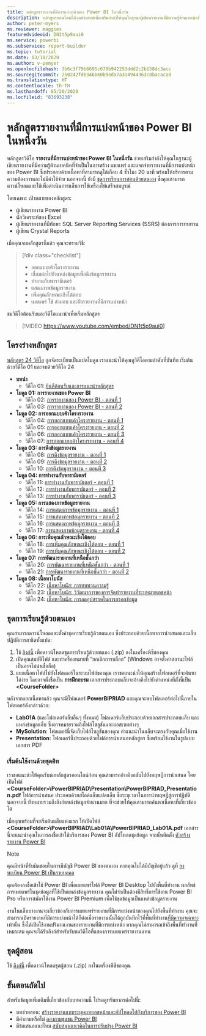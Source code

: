 ```yaml
---
title: หลักสูตรรายงานที่มีการแบ่งหน้าของ Power BI ในหนึ่งวัน
description: หลักสูตรออนไลน์นี้มีจุดประสงค์เพื่อเสริมกำลังให้คุณในฐานะผู้เขียนรายงานที่มีความรู้ด้านเทคนิคที่จำเป็นในการสร้าง เผยแพร่ และแจกจ่ายรายงานที่มีการแบ่งหน้าของ Power BI
author: peter-myers
ms.reviewer: maggies
featuredvideoid: DN1t5p9aui0
ms.service: powerbi
ms.subservice: report-builder
ms.topic: tutorial
ms.date: 03/18/2020
ms.author: v-pemyer
ms.openlocfilehash: 3b6c3f79b6695c670b942253ddd2c2b158dc3acc
ms.sourcegitcommit: 250242fd6346b60b0eda7a314944363c0bacaca8
ms.translationtype: HT
ms.contentlocale: th-TH
ms.lasthandoff: 05/20/2020
ms.locfileid: "83693238"
---
```

# <a name="power-bi-paginated-reports-in-a-day-course"></a>หลักสูตรรายงานที่มีการแบ่งหน้าของ Power BI ในหนึ่งวัน

หลักสูตรวิดีโอ **รายงานที่มีการแบ่งหน้าของ Power BI ในหนึ่งวัน** ช่วยเสริมกำลังให้คุณในฐานะผู้เขียนรายงานที่มีความรู้ด้านเทคนิคที่จำเป็นในการสร้าง เผยแพร่ และแจกจ่ายรายงานที่มีการแบ่งหน้าของ Power BI ซึ่งประกอบด้วยเนื้อหาที่สามารถดูได้เกือบ 4 ชั่วโมง 20 นาที พร้อมให้บริการตามความต้องการและไม่มีค่าใช้จ่าย นอกจากนี้ ยังมี [ชุดการเรียนการสอนด้วยตนเอง](#self-study-kit) ซึ่งคุณสามารถดาวน์โหลดและใช้เพื่อดำเนินการแล็บการใช้เครื่องให้เสร็จสมบูรณ์

โดยเฉพาะ เป้าหมายของหลักสูตร:

- ผู้เขียนรายงาน Power BI
- นักวิเคราะห์ของ Excel
- ผู้เขียนรายงานที่มีทักษะ SQL Server Reporting Services (SSRS) ต้องการการทบทวน
- ผู้เขียน Crystal Reports

เมื่อคุณจบหลักสูตรนี้แล้ว คุณจะทราบวิธี:

> [!div class="checklist"]
> - ออกแบบเค้าโครงรายงาน
> - เชื่อมต่อไปยังแหล่งข้อมูลเพื่อดึงข้อมูลรายงาน
> - ทำงานกับพารามิเตอร์
> - แสดงภาพข้อมูลรายงาน
> - เพิ่มคุณลักษณะเชิงโต้ตอบ
> - เผยแพร่ ใช้ ส่งมอบ และฝังรายงานที่มีการแบ่งหน้า

ชมวิดีโอต้อนรับและวิดีโอแนะนำเพื่อเริ่มหลักสูตร

> [!VIDEO https://www.youtube.com/embed/DN1t5p9aui0]

## <a name="course-outline"></a>โครงร่างหลักสูตร

[หลักสูตร 24 วิดีโอ](https://www.youtube.com/playlist?list=PL1N57mwBHtN1icIhpjQOaRL8r9G-wytpT) ถูกจัดระเบียบเป็นแปดโมดูล เราแนะนำให้คุณดูวิดีโอตามลำดับที่บันทึก เริ่มต้นด้วยวิดีโอ 01 และจบด้วยวิดีโอ 24

- **บทนำ**
  - วิดีโอ 01: [ยินดีต้อนรับและการแนะนำหลักสูตร](https://www.youtube.com/watch?v=DN1t5p9aui0&list=PL1N57mwBHtN1icIhpjQOaRL8r9G-wytpT)
- **โมดูล 01: การรายงานของ Power BI**
  - วิดีโอ 02: [การรายงานของ Power BI - ตอนที่ 1](https://www.youtube.com/watch?v=s6Amctk3Z_g&list=PL1N57mwBHtN1icIhpjQOaRL8r9G-wytpT)
  - วิดีโอ 03: [การรายงานของ Power BI - ตอนที่ 2](https://www.youtube.com/watch?v=jXTiYJKw1Rs&list=PL1N57mwBHtN1icIhpjQOaRL8r9G-wytpT)
- **โมดูล 02: การออกแบบเค้าโครงรายงาน**
  - วิดีโอ 04: [การออกแบบเค้าโครงรายงาน - ตอนที่ 1](https://www.youtube.com/watch?v=EjHANN3rGNs&list=PL1N57mwBHtN1icIhpjQOaRL8r9G-wytpT)
  - วิดีโอ 05: [การออกแบบเค้าโครงรายงาน - ตอนที่ 2](https://www.youtube.com/watch?v=2CZIrJU_HZU&list=PL1N57mwBHtN1icIhpjQOaRL8r9G-wytpT)
  - วิดีโอ 06: [การออกแบบเค้าโครงรายงาน - ตอนที่ 3](https://www.youtube.com/watch?v=eaFFzkT6pxE&list=PL1N57mwBHtN1icIhpjQOaRL8r9G-wytpT)
  - วิดีโอ 07: [การออกแบบเค้าโครงรายงาน - ตอนที่ 4](https://www.youtube.com/watch?v=0z576TI27Vg&list=PL1N57mwBHtN1icIhpjQOaRL8r9G-wytpT)
- **โมดูล 03: การดึงข้อมูลรายงาน**
  - วิดีโอ 08: [การดึงข้อมูลรายงาน - ตอนที่ 1](https://www.youtube.com/watch?v=SHGTTYXtio0&list=PL1N57mwBHtN1icIhpjQOaRL8r9G-wytpT)
  - วิดีโอ 09: [การดึงข้อมูลรายงาน - ตอนที่ 2](https://www.youtube.com/watch?v=1Dzd9wb7XUY&list=PL1N57mwBHtN1icIhpjQOaRL8r9G-wytpT)
  - วิดีโอ 10: [การดึงข้อมูลรายงาน - ตอนที่ 3](https://www.youtube.com/watch?v=OFXG7sl5L2o&list=PL1N57mwBHtN1icIhpjQOaRL8r9G-wytpT)
- **โมดูล 04: การทำงานกับพารามิเตอร์**
  - วิดีโอ 11: [การทำงานกับพารามิเตอร์ - ตอนที่ 1](https://www.youtube.com/watch?v=o7WaK88kheA&list=PL1N57mwBHtN1icIhpjQOaRL8r9G-wytpT)
  - วิดีโอ 12: [การทำงานกับพารามิเตอร์ - ตอนที่ 2](https://www.youtube.com/watch?v=okj6wO72clQ&list=PL1N57mwBHtN1icIhpjQOaRL8r9G-wytpT)
  - วิดีโอ 13: [การทำงานกับพารามิเตอร์ - ตอนที่ 3](https://www.youtube.com/watch?v=13-6sWIRD74&list=PL1N57mwBHtN1icIhpjQOaRL8r9G-wytpT)
- **โมดูล 05: การแสดงภาพข้อมูลรายงาน**
  - วิดีโอ 14: [การแสดงภาพข้อมูลรายงาน - ตอนที่ 1](https://www.youtube.com/watch?v=b4TxBBtOWSw&list=PL1N57mwBHtN1icIhpjQOaRL8r9G-wytpT)
  - วิดีโอ 15: [การแสดงภาพข้อมูลรายงาน - ตอนที่ 2](https://www.youtube.com/watch?v=JhEa_TugXeE&list=PL1N57mwBHtN1icIhpjQOaRL8r9G-wytpT)
  - วิดีโอ 16: [การแสดงภาพข้อมูลรายงาน - ตอนที่ 3](https://www.youtube.com/watch?v=dliLsRvQB-c&list=PL1N57mwBHtN1icIhpjQOaRL8r9G-wytpT)
  - วิดีโอ 17: [การแสดงภาพข้อมูลรายงาน - ตอนที่ 4](https://www.youtube.com/watch?v=5yHxuRRP_eU&list=PL1N57mwBHtN1icIhpjQOaRL8r9G-wytpT)
- **โมดูล 06: การเพิ่มคุณลักษณะเชิงโต้ตอบ**
  - วิดีโอ 18: [การเพิ่มคุณลักษณะเชิงโต้ตอบ - ตอนที่ 1](https://www.youtube.com/watch?v=LInMHpTEaI0&list=PL1N57mwBHtN1icIhpjQOaRL8r9G-wytpT)
  - วิดีโอ 19: [การเพิ่มคุณลักษณะเชิงโต้ตอบ - ตอนที่ 2](https://www.youtube.com/watch?v=b_pr1xsbRJc&list=PL1N57mwBHtN1icIhpjQOaRL8r9G-wytpT)
- **โมดูล 07: การพัฒนารายงานที่เหนือชั้นกว่า**
  - วิดีโอ 20: [การพัฒนารายงานที่เหนือชั้นกว่า - ตอนที่ 1](https://www.youtube.com/watch?v=1CgDVDslwvs&list=PL1N57mwBHtN1icIhpjQOaRL8r9G-wytpT)
  - วิดีโอ 21: [การพัฒนารายงานที่เหนือชั้นกว่า - ตอนที่ 2](https://www.youtube.com/watch?v=KRwtl7h0ynI&list=PL1N57mwBHtN1icIhpjQOaRL8r9G-wytpT)
- **โมดูล 08: เนื้อหาโบนัส**
  - วิดีโอ 22: [เนื้อหาโบนัส: การทบทวนความรู้](https://www.youtube.com/watch?v=w5zlJ8BodxI&list=PL1N57mwBHtN1icIhpjQOaRL8r9G-wytpT)
  - วิดีโอ 23: [เนื้อหาโบนัส: วิวัฒนาการของการจัดทำรายงานที่ระบุหมายเลขหน้า](https://www.youtube.com/watch?v=pevpai65MvY&list=PL1N57mwBHtN1icIhpjQOaRL8r9G-wytpT)
  - วิดีโอ 24: [เนื้อหาโบนัส: การลดอุปสรรคในการกรอกข้อมูล](https://www.youtube.com/watch?v=vu32LfckCt8&list=PL1N57mwBHtN1icIhpjQOaRL8r9G-wytpT)

## <a name="self-study-kit"></a>ชุดการเรียนรู้ด้วยตนเอง

คุณสามารถดาวน์โหลดและตั้งค่าชุดการเรียนรู้ด้วยตนเอง ซึ่งประกอบด้วยเนื้อหาการนำเสนอและแล็บปฏิบัติการสาธิตทั้งแปด:

1. ใช้ [ลิงก์นี้](https://aka.ms/priad-student) เพื่อดาวน์โหลดชุดการเรียนรู้ด้วยตนเอง (.zip) ลงในเครื่องพีซีของคุณ
1. เปิดคุณสมบัติไฟล์ และทำครื่องหมายที่ “ยกเลิกการบล็อก” (Windows อาจตั้งค่าสถานะไฟล์เป็นอาจไม่น่าเชื่อถือ)
1. แยกเนื้อหาไฟล์ไปยังโฟลเดอร์ในระบบไฟล์ของคุณ เราขอแนะนำให้คุณสร้างโฟลเดอร์ที่จะค้นหาได้ง่าย โดยอาจตั้งชื่อเป็น **การฝึกอบรม** เอกสารประกอบแล็บจะอ้างอิงไปยังตำแหน่งที่ตั้งนี้เป็น **&lt;CourseFolder&gt;**

หลังจากแยกเนื้อหาแล้ว คุณจะมีโฟลเดอร์ **PowerBIPRIAD** และคุณจะพบโฟลเดอร์ต่อไปนี้ภายในโฟลเดอร์ดังกล่าวด้วย:

- **Lab01A** (และโฟลเดอร์แล็บอื่นๆ ทั้งหมด) โฟลเดอร์แล็บประกอบด้วยเอกสารประกอบแล็บ และแหล่งข้อมูลแล็บ ซึ่งอาจหมายรวมถึงไฟล์โซลูชันและแอสเซทต่างๆ
- **MySolution**: โฟลเดอร์นี้จัดเก็บไฟล์โซลูชันของคุณ คำแนะนำในแล็บจะตรงกับคุณเมื่อใช้งาน
- **Presentation**: โฟลเดอร์นี้ประกอบด้วยไฟล์การนำเสนอหลักสูตร ซึ่งพร้อมใช้งานในรูปแบบเอกสาร PDF

### <a name="getting-started-with-the-kit"></a>เริ่มต้นใช้งานด้วยชุดคิท

เราขอแนะนำให้คุณรับชมหลักสูตรออนไลน์ก่อน คุณสามารถอ้างอิงกลับไปยังทฤษฎีการนำเสนอ โดยเปิดไฟล์ **&lt;CourseFolder&gt;\PowerBIPRIAD\Presentation\PowerBIPRIAD_Presentation.pdf** ไฟล์การนำเสนอ ประกอบด้วยสไลด์แล็บแปดแล็บ ซึ่งระบุเวลาในการนำทฤษฎีสู่การปฏิบัติ นอกจากนี้ ยังหมายรวมถึงลิงก์แหล่งข้อมูลจำนวนมาก ที่จะช่วยให้คุณสามารถค้นหาเนื้อหาที่เกี่ยวข้องได้

เมื่อคุณพร้อมที่จะเริ่มต้นแล็บแห่งแรก ให้เปิดไฟล์ **&lt;CourseFolder&gt;\PowerBIPRIAD\Lab01A\PowerBIPRIAD_Lab01A.pdf** เอกสารนี้จะแนะนำคุณในการลงชื่อเข้าใช้บริการของ Power BI อัปโหลดชุดข้อมูล จากนั้นติดตั้ง [ตัวสร้างรายงาน Power BI](../paginated-reports/report-builder-power-bi.md)

> [!NOTE]
> คุณมีหน้าที่รับผิดชอบในการมีบัญชี Power BI ของตนเอง หากคุณไม่ได้มีบัญชีอยู่แล้ว ดูที่ [ลงทะเบียน Power BI เป็นรายบุคคล](../fundamentals/service-self-service-signup-for-power-bi.md)
>
> คุณต้องลงชื่อเข้าใช้ Power BI เพื่อเผยแพร่ไฟล์ Power BI Desktop ไปยังพื้นที่ทำงาน ผลลัพธ์การเผยแพร่ในชุดข้อมูลที่ใช้เป็นแหล่งข้อมูลรายงาน คุณไม่จำเป็นต้องมีสิทธิ์การใช้งาน Power BI Pro หรือการสมัครใช้งาน Power BI Premium เพื่อใช้ชุดข้อมูลเป็นแหล่งข้อมูลรายงาน
>
> งานในแล็บบางงานจะเกี่ยวข้องกับการเผยแพร่รายงานที่มีการแบ่งหน้าของคุณไปยังพื้นที่ทำงาน คุณจะสามารถเปิดรายงานที่มีการแบ่งหน้าได้ก็ต่อเมื่อรายงานนั้นได้ถูกบันทึกไว้ที่พื้นที่ทำงาน[ที่มีความจุเฉพาะ](../admin/service-premium-what-is.md#dedicated-capacities)เท่านั้น ซึ่งได้เปิดใช้งานปริมาณงานของรายงานที่มีการแบ่งหน้า หากคุณไม่สามารถเข้าถึงพื้นที่ทำงานที่เหมาะสม คุณจะได้รับลิงก์สำหรับรับชมวิดีโอที่แสดงการเผยแพร่รายงานแทน

## <a name="instructor-kit"></a>ชุดผู้สอน

ใช้ [ลิงก์นี้](https://aka.ms/priad-instructor) เพื่อดาวน์โหลดชุดผู้สอน (.zip) ลงในเครื่องพีซีของคุณ

## <a name="next-steps"></a>ขั้นตอนถัดไป

สำหรับข้อมูลเพิ่มเติมที่เกี่ยวข้องกับบทความนี้ โปรดดูทรัพยากรต่อไปนี้:

- บทช่วยสอน: [สร้างรายงานแบบระบุหมายเลขหน้าและอัปโหลดไปยังบริการของ Power BI](../paginated-reports/paginated-reports-quickstart-aw.md)
- มีคำถามหรือไม่ [ลองถามชุมชน Power BI](https://community.powerbi.com/)
- มีข้อเสนอแนะไหม [สนับสนุนแนวคิดในการปรับปรุง Power BI](https://ideas.powerbi.com/)
